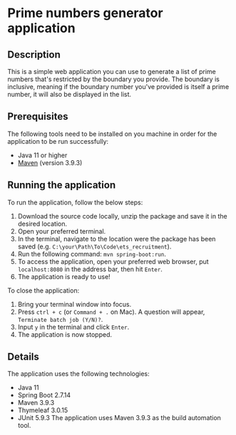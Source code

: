 # Prime numbers generator application

## Description
This is a simple web application you can use to generate a list of prime numbers that's restricted by the boundary you provide. The boundary is inclusive, meaning if the boundary number you've provided is itself a prime number, it will also be displayed in the list.

## Prerequisites
The following tools need to be installed on you machine in order for the application to be run successfully:
- Java 11 or higher
- [Maven](https://maven.apache.org) (version 3.9.3)

## Running the application
To run the application, follow the below steps:
1. Download the source code locally, unzip the package and save it in the desired location.
2. Open your preferred terminal.
3. In the terminal, navigate to the location were the package has been saved (e.g. `C:\your\Path\To\Code\ets_recruitment`).
4. Run the following command: `mvn spring-boot:run`.
5. To access the application, open your preferred web browser, put `localhost:8080` in the address bar, then hit `Enter`.
6. The application is ready to use!

To close the application:
1. Bring your terminal window into focus.
2. Press `ctrl + c` (or `Command + .` on Mac). A question will appear, `Terminate batch job (Y/N)?`.
3. Input `y` in the terminal and click `Enter`.
4. The application is now stopped.

## Details
The application uses the following technologies:
- Java 11
- Spring Boot 2.7.14
- Maven 3.9.3
- Thymeleaf 3.0.15
- JUnit 5.9.3
The application uses Maven 3.9.3 as the build automation tool.
